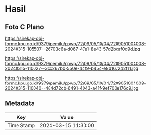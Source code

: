 # Hasil

## Foto C Plano

https://sirekap-obj-formc.kpu.go.id/9379/pemilu/ppwp/72/09/05/10/04/7209051004008-20240315-105507--26703c6a-d067-47e1-8e43-57d2bcaf0d9d.jpg

https://sirekap-obj-formc.kpu.go.id/9379/pemilu/ppwp/72/09/05/10/04/7209051004008-20240315-110027--3cc267b0-550e-44f9-b454-e8d167242f11.jpg

https://sirekap-obj-formc.kpu.go.id/9379/pemilu/ppwp/72/09/05/10/04/7209051004008-20240315-110040--484d72cb-6491-4043-a41f-9ef700e176c9.jpg


## Metadata

| Key        | Value               |
| ---------- | ------------------- |
| Time Stamp | 2024-03-15 11:30:00 |




